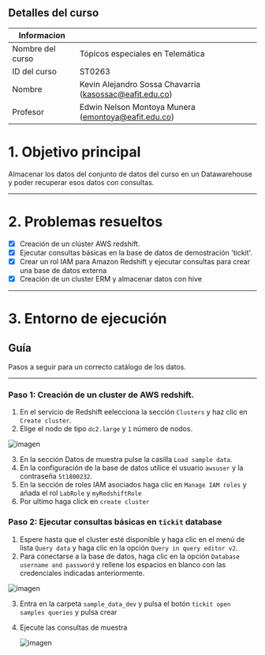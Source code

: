 ## Detalles del curso

| Informacion |  |
| --- | --- |
| Nombre del curso | Tópicos especiales en Telemática |
| ID del curso | ST0263 |
| Nombre | Kevin Alejandro Sossa Chavarria (kasossac@eafit.edu.co) |
| Profesor | Edwin Nelson Montoya Munera (emontoya@eafit.edu.co) |

# 1. Objetivo principal

Almacenar los datos del conjunto de datos del curso en un Datawarehouse y poder recuperar esos datos con consultas.

---

# 2. Problemas resueltos 

- [x] Creación de un clúster AWS redshift.
- [x] Ejecutar consultas básicas en la base de datos de demostración 'tickit'.
- [x] Crear un rol IAM para Amazon Redshift y ejecutar consultas para crear una base de datos externa
- [x] Creación de un cluster ERM y almacenar datos con hive

---


# 3. Entorno de ejecución

## Guía

Pasos a seguir para un correcto catálogo de los datos.

---

### Paso 1: Creación de un cluster de AWS redshift.

1. En el servicio de Redshift eelecciona la sección `Clusters` y haz clic en `Create cluster`.
2. Elige el nodo de tipo `dc2.large` y `1` número de nodos.

![imagen](https://github.com/MrSossa/kasossac-st0263/assets/83780739/8476a269-4f9e-4d23-a24c-fbdb29f9535b)

3. En la sección Datos de muestra pulse la casilla `Load sample data`.
4. En la configuración de la base de datos utilice el usuario `awsuser` y la contraseña `St1800232`.
5. En la sección de roles IAM asociados haga clic en `Manage IAM roles` y añada el rol `LabRole` y `myRedshiftRole`
6. Por ultimo haga click en `create cluster`

### Paso 2: Ejecutar consultas básicas en `tickit` database
1. Espere hasta que el cluster esté disponible y haga clic en el menú de lista `Query data` y haga clic en la opción `Query in query editor v2`.
2. Para conectarse a la base de datos, haga clic en la opción `Database username and password` y rellene los espacios en blanco con las credenciales indicadas anteriormente.

![imagen](https://github.com/MrSossa/kasossac-st0263/assets/83780739/f22df74f-039c-4b4a-a9e9-5de8cf9a18f5)

3. Entra en la carpeta `sample_data_dev` y pulsa el botón `tickit open samples queries` y pulsa crear
4. Ejecute las consultas de muestra

   ![imagen](https://github.com/MrSossa/kasossac-st0263/assets/83780739/185789cc-7b2d-46ce-9da4-91edb2cc949f)
